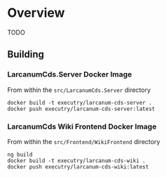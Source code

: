 # Overview
TODO

## Building

### LarcanumCds.Server Docker Image
From within the `src/LarcanumCds.Server` directory

```shell
docker build -t executry/larcanum-cds-server .
docker push executry/larcanum-cds-server:latest
```

### LarcanumCds Wiki Frontend Docker Image
From within the `src/Frontend/WikiFrontend` directory

```shell
ng build
docker build -t executry/larcanum-cds-wiki .
docker push executry/larcanum-cds-wiki:latest
```
